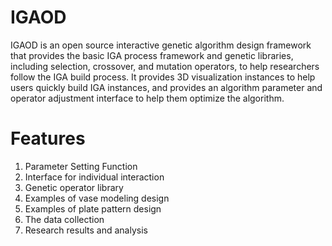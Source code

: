 # IGAOD

  IGAOD is an open source interactive genetic algorithm design framework that provides the basic IGA process framework and genetic libraries, including selection, crossover, and mutation operators, to help researchers follow the IGA build process. It provides 3D visualization instances to help users quickly build IGA instances, and provides an algorithm parameter and operator adjustment interface to help them optimize the algorithm.

# Features
1. Parameter Setting Function
2. Interface for individual interaction
3. Genetic operator library
4. Examples of vase modeling design
5. Examples of plate pattern design
6. The data collection
7. Research results and analysis
